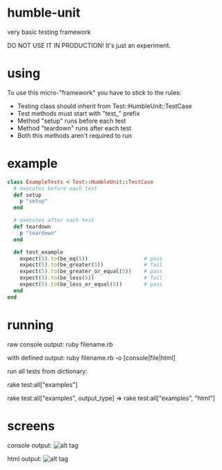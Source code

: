humble-unit
===========

very basic testing framework

DO NOT USE IT IN PRODUCTION! It's just an experiment.

using
===========

To use this micro-"framework" you have to stick to the rules:

* Testing class should inherit from Test::HumbleUnit::TestCase
* Test methods must start with "test_" prefix
* Method "setup" runs before each test
* Method "teardown" runs after each test
* Both this methods aren't required to run

example
===========
```ruby
class ExampleTests < Test::HumbleUnit::TestCase
  # executes before each test
  def setup
    p "setup"
  end

  # executes after each test
  def teardown
    p "teardown"
  end

  def test_example
    expect(5).to(be_eq(5))                  # pass
    expect(5).to(be_greater(5))             # fail
    expect(5).to(be_greater_or_equal(5))    # pass
    expect(5).to(be_less(5))                # fail
    expect(5).to(be_less_or_equal(5))       # pass
  end
end
```

running
===================
raw console output:
ruby filename.rb

with defined output:
ruby filename.rb -o [console|file|html]

run all tests from dictionary:

rake test:all["examples"]

rake test:all["examples", output_type] => rake test:all["examples", "html"]

screens
==================
console output:
![alt tag](http://sebastianbrozda.com/humble/console-output.png?v=2)

html output:
![alt tag](http://sebastianbrozda.com/humble/html-output.png?v=2)



